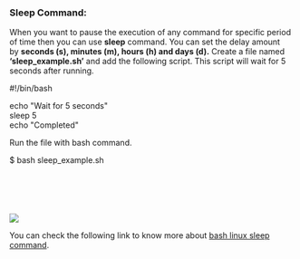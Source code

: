 ### Sleep Command:

When you want to pause the execution of any command for specific period of time then you can use **sleep** command. You can set the delay amount by **seconds (s), minutes (m), hours (h) and days (d).** Create a file named **‘sleep_example.sh’** and add the following script. This script will wait for 5 seconds after running.

#!/bin/bash

echo "Wait for 5 seconds"  
sleep 5  
echo "Completed"

Run the file with bash command.

$ bash sleep_example.sh

![](data:image/svg+xml,%3Csvg%20xmlns='http://www.w3.org/2000/svg'%20viewBox='0%200%20731%2083'%3E%3C/svg%3E)

![](https://linuxhint.com/wp-content/uploads/2018/07/h31.png)

You can check the following link to know more about [bash linux sleep command](https://linuxhint.com/sleep_command_linux/).
